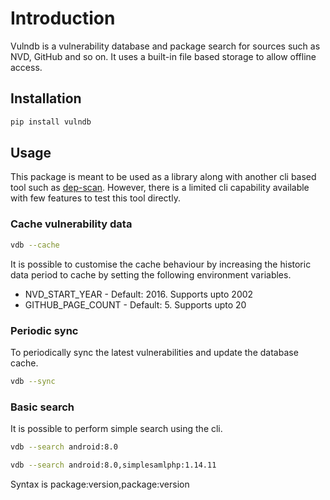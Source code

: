 # Introduction

Vulndb is a vulnerability database and package search for sources such as NVD, GitHub and so on. It uses a built-in file based storage to allow offline access.

## Installation

```bash
pip install vulndb
```

## Usage

This package is meant to be used as a library along with another cli based tool such as [dep-scan](http://github.com/AppThreat/dep-scan). However, there is a limited cli capability available with few features to test this tool directly.

### Cache vulnerability data

```bash
vdb --cache
```

It is possible to customise the cache behaviour by increasing the historic data period to cache by setting the following environment variables.

- NVD_START_YEAR - Default: 2016. Supports upto 2002
- GITHUB_PAGE_COUNT - Default: 5. Supports upto 20

### Periodic sync

To periodically sync the latest vulnerabilities and update the database cache.

```bash
vdb --sync
```

### Basic search

It is possible to perform simple search using the cli.

```bash
vdb --search android:8.0

vdb --search android:8.0,simplesamlphp:1.14.11
```

Syntax is package:version,package:version
